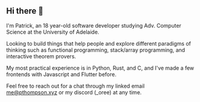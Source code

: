 ## Hi there 👋

I'm Patrick, an 18 year-old software developer studying Adv. Computer Science at the University of Adelaide. 

Looking to build things that help people and explore different paradigms of thinking such as functional programming, stack/array programming, and interactive theorem provers.

My most practical experience is in Python, Rust, and C, and I've made a few frontends with Javascript and Flutter before.

Feel free to reach out for a chat through my linked email me@pthompson.xyz or my discord (_oree) at any time.

